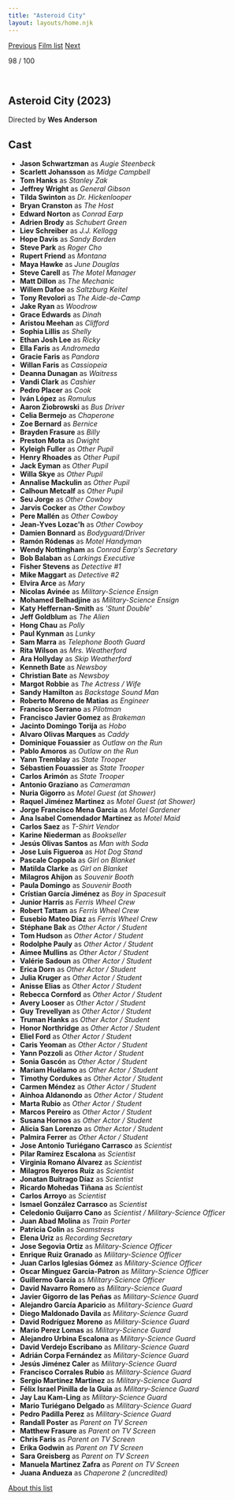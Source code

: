 ```yaml
---
title: "Asteroid City"
layout: layouts/home.njk
---
```


<nav class="films">
  <a class="prev" href="../blue-jean">Previous</a>
  <a href="../">Film list</a>
  <a class="next" href="../killers-of-the-flower-moon">Next</a>
</nav>

<p>98 / 100</p>

<article class="film">
  <div class="backdrop-and-poster">
    <img class="poster" src="../films/posters/asteroid-city.jpg" alt="">
    <img class="backdrop" src="../films/backdrops/asteroid-city.jpg" alt="">
  </div>

  <h1>Asteroid City (2023)</h1>

  <p class="director">
    Directed by <strong>Wes Anderson</strong>
  </p>


  <h2>
    Cast
  </h2>
  <ul>
    <li><strong>Jason Schwartzman</strong> as <em>Augie Steenbeck</em></li>
<li><strong>Scarlett Johansson</strong> as <em>Midge Campbell</em></li>
<li><strong>Tom Hanks</strong> as <em>Stanley Zak</em></li>
<li><strong>Jeffrey Wright</strong> as <em>General Gibson</em></li>
<li><strong>Tilda Swinton</strong> as <em>Dr. Hickenlooper</em></li>
<li><strong>Bryan Cranston</strong> as <em>The Host</em></li>
<li><strong>Edward Norton</strong> as <em>Conrad Earp</em></li>
<li><strong>Adrien Brody</strong> as <em>Schubert Green</em></li>
<li><strong>Liev Schreiber</strong> as <em>J.J. Kellogg</em></li>
<li><strong>Hope Davis</strong> as <em>Sandy Borden</em></li>
<li><strong>Steve Park</strong> as <em>Roger Cho</em></li>
<li><strong>Rupert Friend</strong> as <em>Montana</em></li>
<li><strong>Maya Hawke</strong> as <em>June Douglas</em></li>
<li><strong>Steve Carell</strong> as <em>The Motel Manager</em></li>
<li><strong>Matt Dillon</strong> as <em>The Mechanic</em></li>
<li><strong>Willem Dafoe</strong> as <em>Saltzburg Keitel</em></li>
<li><strong>Tony Revolori</strong> as <em>The Aide-de-Camp</em></li>
<li><strong>Jake Ryan</strong> as <em>Woodrow</em></li>
<li><strong>Grace Edwards</strong> as <em>Dinah</em></li>
<li><strong>Aristou Meehan</strong> as <em>Clifford</em></li>
<li><strong>Sophia Lillis</strong> as <em>Shelly</em></li>
<li><strong>Ethan Josh Lee</strong> as <em>Ricky</em></li>
<li><strong>Ella Faris</strong> as <em>Andromeda</em></li>
<li><strong>Gracie Faris</strong> as <em>Pandora</em></li>
<li><strong>Willan Faris</strong> as <em>Cassiopeia</em></li>
<li><strong>Deanna Dunagan</strong> as <em>Waitress</em></li>
<li><strong>Vandi Clark</strong> as <em>Cashier</em></li>
<li><strong>Pedro Placer</strong> as <em>Cook</em></li>
<li><strong>Iván López</strong> as <em>Romulus</em></li>
<li><strong>Aaron Ziobrowski</strong> as <em>Bus Driver</em></li>
<li><strong>Celia Bermejo</strong> as <em>Chaperone</em></li>
<li><strong>Zoe Bernard</strong> as <em>Bernice</em></li>
<li><strong>Brayden Frasure</strong> as <em>Billy</em></li>
<li><strong>Preston Mota</strong> as <em>Dwight</em></li>
<li><strong>Kyleigh Fuller</strong> as <em>Other Pupil</em></li>
<li><strong>Henry Rhoades</strong> as <em>Other Pupil</em></li>
<li><strong>Jack Eyman</strong> as <em>Other Pupil</em></li>
<li><strong>Willa Skye</strong> as <em>Other Pupil</em></li>
<li><strong>Annalise Mackulin</strong> as <em>Other Pupil</em></li>
<li><strong>Calhoun Metcalf</strong> as <em>Other Pupil</em></li>
<li><strong>Seu Jorge</strong> as <em>Other Cowboy</em></li>
<li><strong>Jarvis Cocker</strong> as <em>Other Cowboy</em></li>
<li><strong>Pere Mallén</strong> as <em>Other Cowboy</em></li>
<li><strong>Jean-Yves Lozac'h</strong> as <em>Other Cowboy</em></li>
<li><strong>Damien Bonnard</strong> as <em>Bodyguard/Driver</em></li>
<li><strong>Ramón Ródenas</strong> as <em>Motel Handyman</em></li>
<li><strong>Wendy Nottingham</strong> as <em>Conrad Earp's Secretary</em></li>
<li><strong>Bob Balaban</strong> as <em>Larkings Executive</em></li>
<li><strong>Fisher Stevens</strong> as <em>Detective #1</em></li>
<li><strong>Mike Maggart</strong> as <em>Detective #2</em></li>
<li><strong>Elvira Arce</strong> as <em>Mary</em></li>
<li><strong>Nicolas Avinée</strong> as <em>Military-Science Ensign</em></li>
<li><strong>Mohamed Belhadjine</strong> as <em>Military-Science Ensign</em></li>
<li><strong>Katy Heffernan-Smith</strong> as <em>'Stunt Double'</em></li>
<li><strong>Jeff Goldblum</strong> as <em>The Alien</em></li>
<li><strong>Hong Chau</strong> as <em>Polly</em></li>
<li><strong>Paul Kynman</strong> as <em>Lunky</em></li>
<li><strong>Sam Marra</strong> as <em>Telephone Booth Guard</em></li>
<li><strong>Rita Wilson</strong> as <em>Mrs. Weatherford</em></li>
<li><strong>Ara Hollyday</strong> as <em>Skip Weatherford</em></li>
<li><strong>Kenneth Bate</strong> as <em>Newsboy</em></li>
<li><strong>Christian Bate</strong> as <em>Newsboy</em></li>
<li><strong>Margot Robbie</strong> as <em>The Actress / Wife</em></li>
<li><strong>Sandy Hamilton</strong> as <em>Backstage Sound Man</em></li>
<li><strong>Roberto Moreno de Matias</strong> as <em>Engineer</em></li>
<li><strong>Francisco Serrano</strong> as <em>Pilotman</em></li>
<li><strong>Francisco Javier Gomez</strong> as <em>Brakeman</em></li>
<li><strong>Jacinto Domingo Torija</strong> as <em>Hobo</em></li>
<li><strong>Alvaro Olivas Marques</strong> as <em>Caddy</em></li>
<li><strong>Dominique Fouassier</strong> as <em>Outlaw on the Run</em></li>
<li><strong>Pablo Amoros</strong> as <em>Outlaw on the Run</em></li>
<li><strong>Yann Tremblay</strong> as <em>State Trooper</em></li>
<li><strong>Sébastien Fouassier</strong> as <em>State Trooper</em></li>
<li><strong>Carlos Arimón</strong> as <em>State Trooper</em></li>
<li><strong>Antonio Graziano</strong> as <em>Cameraman</em></li>
<li><strong>Nuria Gigorro</strong> as <em>Motel Guest (at Shower)</em></li>
<li><strong>Raquel Jiménez Martinez</strong> as <em>Motel Guest (at Shower)</em></li>
<li><strong>Jorge Francisco Mena Garcia</strong> as <em>Motel Gardener</em></li>
<li><strong>Ana Isabel Comendador Martínez</strong> as <em>Motel Maid</em></li>
<li><strong>Carlos Saez</strong> as <em>T-Shirt Vendor</em></li>
<li><strong>Karine Niederman</strong> as <em>Bookseller</em></li>
<li><strong>Jesús Olivas Santos</strong> as <em>Man with Soda</em></li>
<li><strong>Jose Luis Figueroa</strong> as <em>Hot Dog Stand</em></li>
<li><strong>Pascale Coppola</strong> as <em>Girl on Blanket</em></li>
<li><strong>Matilda Clarke</strong> as <em>Girl on Blanket</em></li>
<li><strong>Milagros Ahijon</strong> as <em>Souvenir Booth</em></li>
<li><strong>Paula Domingo</strong> as <em>Souvenir Booth</em></li>
<li><strong>Crístian García Jiménez</strong> as <em>Boy in Spacesuit</em></li>
<li><strong>Junior Harris</strong> as <em>Ferris Wheel Crew</em></li>
<li><strong>Robert Tattam</strong> as <em>Ferris Wheel Crew</em></li>
<li><strong>Eusebio Mateo Diaz</strong> as <em>Ferris Wheel Crew</em></li>
<li><strong>Stéphane Bak</strong> as <em>Other Actor / Student</em></li>
<li><strong>Tom Hudson</strong> as <em>Other Actor / Student</em></li>
<li><strong>Rodolphe Pauly</strong> as <em>Other Actor / Student</em></li>
<li><strong>Aimee Mullins</strong> as <em>Other Actor / Student</em></li>
<li><strong>Valérie Sadoun</strong> as <em>Other Actor / Student</em></li>
<li><strong>Erica Dorn</strong> as <em>Other Actor / Student</em></li>
<li><strong>Julia Kruger</strong> as <em>Other Actor / Student</em></li>
<li><strong>Anisse Elias</strong> as <em>Other Actor / Student</em></li>
<li><strong>Rebecca Cornford</strong> as <em>Other Actor / Student</em></li>
<li><strong>Avery Looser</strong> as <em>Other Actor / Student</em></li>
<li><strong>Guy Trevellyan</strong> as <em>Other Actor / Student</em></li>
<li><strong>Truman Hanks</strong> as <em>Other Actor / Student</em></li>
<li><strong>Honor Northridge</strong> as <em>Other Actor / Student</em></li>
<li><strong>Eliel Ford</strong> as <em>Other Actor / Student</em></li>
<li><strong>Caris Yeoman</strong> as <em>Other Actor / Student</em></li>
<li><strong>Yann Pozzoli</strong> as <em>Other Actor / Student</em></li>
<li><strong>Sonia Gascón</strong> as <em>Other Actor / Student</em></li>
<li><strong>Mariam Huélamo</strong> as <em>Other Actor / Student</em></li>
<li><strong>Timothy Cordukes</strong> as <em>Other Actor / Student</em></li>
<li><strong>Carmen Méndez</strong> as <em>Other Actor / Student</em></li>
<li><strong>Ainhoa Aldanondo</strong> as <em>Other Actor / Student</em></li>
<li><strong>Marta Rubio</strong> as <em>Other Actor / Student</em></li>
<li><strong>Marcos Pereiro</strong> as <em>Other Actor / Student</em></li>
<li><strong>Susana Hornos</strong> as <em>Other Actor / Student</em></li>
<li><strong>Alicia San Lorenzo</strong> as <em>Other Actor / Student</em></li>
<li><strong>Palmira Ferrer</strong> as <em>Other Actor / Student</em></li>
<li><strong>Jose Antonio Turiégano Carrasco</strong> as <em>Scientist</em></li>
<li><strong>Pilar Ramírez Escalona</strong> as <em>Scientist</em></li>
<li><strong>Virginia Romano Álvarez</strong> as <em>Scientist</em></li>
<li><strong>Milagros Reyeros Ruiz</strong> as <em>Scientist</em></li>
<li><strong>Jonatan Buitrago Díaz</strong> as <em>Scientist</em></li>
<li><strong>Ricardo Mohedas Tiñana</strong> as <em>Scientist</em></li>
<li><strong>Carlos Arroyo</strong> as <em>Scientist</em></li>
<li><strong>Ismael González Carrasco</strong> as <em>Scientist</em></li>
<li><strong>Celedonio Guijarro Cano</strong> as <em>Scientist / Military-Science Officer</em></li>
<li><strong>Juan Abad Molina</strong> as <em>Train Porter</em></li>
<li><strong>Patricia Colin</strong> as <em>Seamstress</em></li>
<li><strong>Elena Uriz</strong> as <em>Recording Secretary</em></li>
<li><strong>Jose Segovia Ortiz</strong> as <em>Military-Science Officer</em></li>
<li><strong>Enrique Ruiz Granado</strong> as <em>Military-Science Officer</em></li>
<li><strong>Juan Carlos Iglesias Gómez</strong> as <em>Military-Science Officer</em></li>
<li><strong>Oscar Minguez Garcia-Patron</strong> as <em>Military-Science Officer</em></li>
<li><strong>Guillermo García</strong> as <em>Military-Science Officer</em></li>
<li><strong>David Navarro Romero</strong> as <em>Military-Science Guard</em></li>
<li><strong>Javier Gigorro de las Peñas</strong> as <em>Military-Science Guard</em></li>
<li><strong>Alejandro García Aparicio</strong> as <em>Military-Science Guard</em></li>
<li><strong>Diego Maldonado Davila</strong> as <em>Military-Science Guard</em></li>
<li><strong>David Rodríguez Moreno</strong> as <em>Military-Science Guard</em></li>
<li><strong>Mario Perez Lomas</strong> as <em>Military-Science Guard</em></li>
<li><strong>Alejandro Urbina Escalona</strong> as <em>Military-Science Guard</em></li>
<li><strong>David Verdejo Escribano</strong> as <em>Military-Science Guard</em></li>
<li><strong>Adrián Corpa Fernández</strong> as <em>Military-Science Guard</em></li>
<li><strong>Jesús Jiménez Caler</strong> as <em>Military-Science Guard</em></li>
<li><strong>Francisco Corrales Rubio</strong> as <em>Military-Science Guard</em></li>
<li><strong>Sergio Martinez Martinez</strong> as <em>Military-Science Guard</em></li>
<li><strong>Félix Israel Pinilla de la Guia</strong> as <em>Military-Science Guard</em></li>
<li><strong>Jay Lau Kam-Ling</strong> as <em>Military-Science Guard</em></li>
<li><strong>Mario Turiégano Delgado</strong> as <em>Military-Science Guard</em></li>
<li><strong>Pedro Padilla Perez</strong> as <em>Military-Science Guard</em></li>
<li><strong>Randall Poster</strong> as <em>Parent on TV Screen</em></li>
<li><strong>Matthew Frasure</strong> as <em>Parent on TV Screen</em></li>
<li><strong>Chris Faris</strong> as <em>Parent on TV Screen</em></li>
<li><strong>Erika Godwin</strong> as <em>Parent on TV Screen</em></li>
<li><strong>Sara Greisberg</strong> as <em>Parent on TV Screen</em></li>
<li><strong>Manuela Martinez Zafra</strong> as <em>Parent on TV Screen</em></li>
<li><strong>Juana Andueza</strong> as <em>Chaperone 2 (uncredited)</em></li>
  </ul>
</article>
<footer>
  <a href="../about">About this list</a>
</footer>
